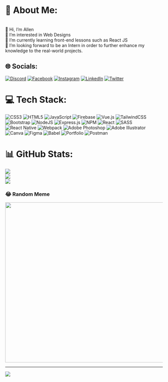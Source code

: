 # 💫 About Me:
<br>👋 Hi, I’m Allen<br>👀 I’m interested in Web Designs<br>🌱 I’m currently learning front-end lessons such as React JS<br>💞️ I’m looking forward to be an Intern in order to further enhance my knowledge to the real-world projects.


## 🌐 Socials:
[![Discord](https://img.shields.io/badge/Discord-%237289DA.svg?logo=discord&logoColor=white)](https://discord.gg/MCRX#9592) [![Facebook](https://img.shields.io/badge/Facebook-%231877F2.svg?logo=Facebook&logoColor=white)](https://facebook.com/huy.abad) [![Instagram](https://img.shields.io/badge/Instagram-%23E4405F.svg?logo=Instagram&logoColor=white)](https://instagram.com/yow_allen) [![LinkedIn](https://img.shields.io/badge/LinkedIn-%230077B5.svg?logo=linkedin&logoColor=white)](https://linkedin.com/in/von-allen-abad-4349b7265) [![Twitter](https://img.shields.io/badge/Twitter-%231DA1F2.svg?logo=Twitter&logoColor=white)](https://twitter.com/yow_allenn) 

# 💻 Tech Stack:
![CSS3](https://img.shields.io/badge/css3-%231572B6.svg?style=for-the-badge&logo=css3&logoColor=white) ![HTML5](https://img.shields.io/badge/html5-%23E34F26.svg?style=for-the-badge&logo=html5&logoColor=white) ![JavaScript](https://img.shields.io/badge/javascript-%23323330.svg?style=for-the-badge&logo=javascript&logoColor=%23F7DF1E) ![Firebase](https://img.shields.io/badge/firebase-%23039BE5.svg?style=for-the-badge&logo=firebase) ![Vue.js](https://img.shields.io/badge/vuejs-%2335495e.svg?style=for-the-badge&logo=vuedotjs&logoColor=%234FC08D) ![TailwindCSS](https://img.shields.io/badge/tailwindcss-%2338B2AC.svg?style=for-the-badge&logo=tailwind-css&logoColor=white) ![Bootstrap](https://img.shields.io/badge/bootstrap-%23563D7C.svg?style=for-the-badge&logo=bootstrap&logoColor=white) ![NodeJS](https://img.shields.io/badge/node.js-6DA55F?style=for-the-badge&logo=node.js&logoColor=white) ![Express.js](https://img.shields.io/badge/express.js-%23404d59.svg?style=for-the-badge&logo=express&logoColor=%2361DAFB) ![NPM](https://img.shields.io/badge/NPM-%23000000.svg?style=for-the-badge&logo=npm&logoColor=white) ![React](https://img.shields.io/badge/react-%2320232a.svg?style=for-the-badge&logo=react&logoColor=%2361DAFB) ![SASS](https://img.shields.io/badge/SASS-hotpink.svg?style=for-the-badge&logo=SASS&logoColor=white) ![React Native](https://img.shields.io/badge/react_native-%2320232a.svg?style=for-the-badge&logo=react&logoColor=%2361DAFB) ![Webpack](https://img.shields.io/badge/webpack-%238DD6F9.svg?style=for-the-badge&logo=webpack&logoColor=black) ![Adobe Photoshop](https://img.shields.io/badge/adobephotoshop-%2331A8FF.svg?style=for-the-badge&logo=adobephotoshop&logoColor=white) ![Adobe Illustrator](https://img.shields.io/badge/adobeillustrator-%23FF9A00.svg?style=for-the-badge&logo=adobeillustrator&logoColor=white) ![Canva](https://img.shields.io/badge/Canva-%2300C4CC.svg?style=for-the-badge&logo=Canva&logoColor=white) 	![Figma](https://img.shields.io/badge/figma-%23F24E1E.svg?style=for-the-badge&logo=figma&logoColor=white) ![Babel](https://img.shields.io/badge/Babel-F9DC3e?style=for-the-badge&logo=babel&logoColor=black) ![Portfolio](https://img.shields.io/badge/Portfolio-%23000000.svg?style=for-the-badge&logo=firefox&logoColor=#FF7139) ![Postman](https://img.shields.io/badge/Postman-FF6C37?style=for-the-badge&logo=postman&logoColor=white)
# 📊 GitHub Stats:
![](https://github-readme-stats.vercel.app/api?username=yowallen&theme=radical&hide_border=false&include_all_commits=false&count_private=false)<br/>
![](https://github-readme-streak-stats.herokuapp.com/?user=yowallen&theme=radical&hide_border=false)<br/>
![](https://github-readme-stats.vercel.app/api/top-langs/?username=yowallen&theme=radical&hide_border=false&include_all_commits=false&count_private=false&layout=compact)

### 😂 Random Meme
<img src="https://intro-web-dev.media-ed-online.com/img/posts/easy-peasy.jpg" width="512px"/>

---
[![](https://visitcount.itsvg.in/api?id=yowallen&icon=6&color=12)](https://visitcount.itsvg.in)

<!-- Proudly created with GPRM ( https://gprm.itsvg.in ) -->
